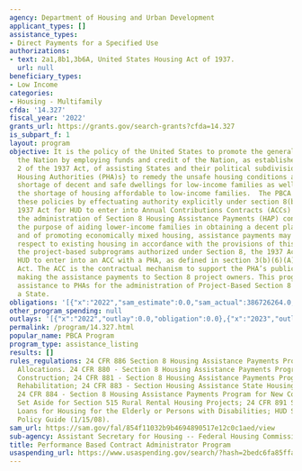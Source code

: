 ```yaml
---
agency: Department of Housing and Urban Development
applicant_types: []
assistance_types:
- Direct Payments for a Specified Use
authorizations:
- text: 2a1,8b1,3b6A, United States Housing Act of 1937.
  url: null
beneficiary_types:
- Low Income
categories:
- Housing - Multifamily
cfda: '14.327'
fiscal_year: '2022'
grants_url: https://grants.gov/search-grants?cfda=14.327
is_subpart_f: 1
layout: program
objective: It is the policy of the United States to promote the general welfare of
  the Nation by employing funds and credit of the Nation, as established in section
  2 of the 1937 Act, of assisting States and their political subdivisions {e.g., Public
  Housing Authorities (PHA)s} to remedy the unsafe housing conditions and the acute
  shortage of decent and safe dwellings for low-income families as well as address
  the shortage of housing affordable to low-income families.  The PBCA program furthers
  these policies by effectuating authority explicitly under section 8(b)(1) of the
  1937 Act for HUD to enter into Annual Contributions Contracts (ACCs) with PHAs for
  the administration of Section 8 Housing Assistance Payments (HAP) contracts. For
  the purpose of aiding lower-income families in obtaining a decent place to live
  and of promoting economically mixed housing, assistance payments may be made with
  respect to existing housing in accordance with the provisions of this section.  For
  the project-based subprograms authorized under Section 8, the 1937 Act authorizes
  HUD to enter into an ACC with a PHA, as defined in section 3(b)(6)(A) of the 1937
  Act. The ACC is the contractual mechanism to support the PHA’s public purpose in
  making the assistance payments to Section 8 project owners. This program provides
  assistance to PHAs for the administration of Project-Based Section 8 program within
  a State.
obligations: '[{"x":"2022","sam_estimate":0.0,"sam_actual":386726264.0,"usa_spending_actual":0.0},{"x":"2023","sam_estimate":418000000.0,"sam_actual":0.0,"usa_spending_actual":0.0},{"x":"2024","sam_estimate":448000000.0,"sam_actual":0.0,"usa_spending_actual":0.0}]'
other_program_spending: null
outlays: '[{"x":"2022","outlay":0.0,"obligation":0.0},{"x":"2023","outlay":0.0,"obligation":0.0},{"x":"2024","outlay":0.0,"obligation":0.0}]'
permalink: /program/14.327.html
popular_name: PBCA Program
program_type: assistance_listing
results: []
rules_regulations: 24 CFR 886 Section 8 Housing Assistance Payments Program - Special
  Allocations. 24 CFR 880 - Section 8 Housing Assistance Payments Program for New
  Construction; 24 CFR 881 - Section 8 Housing Assistance Payments Program for Substantial
  Rehabilitation; 24 CFR 883 - Section Housing Assistance State Housing Agencies;
  24 CFR 884 - Section 8 Housing Assistance Payments Program for New Construction
  Set Aside for Section 515 Rural Rental Housing Projects; 24 CFR 891 Subpart E -
  Loans for Housing for the Elderly or Persons with Disabilities; HUD Section 8 Renewal
  Policy Guide (1/15/08).
sam_url: https://sam.gov/fal/854f11032b9b4694890517e12c0c1aed/view
sub-agency: Assistant Secretary for Housing -- Federal Housing Commissioner
title: Performance Based Contract Administrator Program
usaspending_url: https://www.usaspending.gov/search/?hash=2bedc6fa85ffa14903fd9faa5ab2018a
---
```

